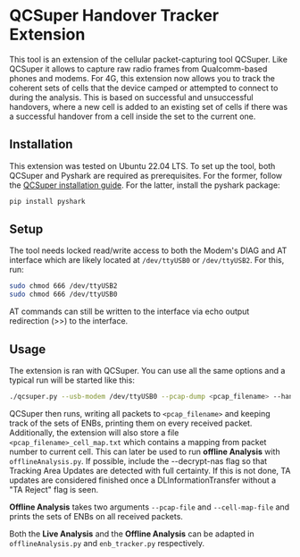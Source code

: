 # QCSuper Handover Tracker Extension

This tool is an extension of the cellular packet-capturing tool QCSuper. Like QCSuper it allows to capture raw radio frames from Qualcomm-based phones and modems. For 4G, this extension now allows you to track the coherent sets of cells that the device camped or attempted to connect to during the analysis. This is based on successful and unsuccessful handovers, where a new cell is added to an existing set of cells if there was a successful handover from a cell inside the set to the current one.

## Installation
This extension was tested on Ubuntu 22.04 LTS. 
To set up the tool, both QCSuper and Pyshark are required as prerequisites. 
For the former, follow the [QCSuper installation guide](https://github.com/P1sec/QCSuper?tab=readme-ov-file#ubuntu-and-debian-installation). 
For the latter, install the pyshark package:

```bash
pip install pyshark
```
## Setup
The tool needs locked read/write access to both the Modem's DIAG and AT interface which are likely located at `/dev/ttyUSB0` or `/dev/ttyUSB2`. For this, run:
```bash
sudo chmod 666 /dev/ttyUSB2
sudo chmod 666 /dev/ttyUSB0
```
AT commands can still be written to the interface via echo output redirection (>>) to the interface.

## Usage
The extension is ran with QCSuper. You can use all the same options and a typical run will be started like this:
```bash
./qcsuper.py --usb-modem /dev/ttyUSB0 --pcap-dump <pcap_filename> --handover-tracker --decrypt-nas
```
QCSuper then runs, writing all packets to `<pcap_filename>` and keeping track of the sets of ENBs, printing them on every received packet. Additionally, the extension will also store a file `<pcap_filename>_cell_map.txt` which contains a mapping from packet number to current cell. This can later be used to run **offline Analysis** with `offlineAnalysis.py`.
If possible, include the --decrypt-nas flag so that Tracking Area Updates are detected with full certainty. If this is not done, TA updates are considered finished once a DLInformationTransfer without a "TA Reject" flag is seen.

**Offline Analysis** takes two arguments `--pcap-file` and `--cell-map-file` and prints the sets of ENBs on all received packets.

Both the **Live Analysis** and the **Offline Analysis** can be adapted in `offlineAnalysis.py` and `enb_tracker.py` respectively.